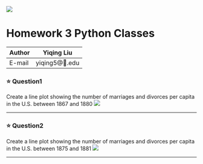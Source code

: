 ![](https://ws1.sinaimg.cn/large/006tNbRwly1fvh59oez3dj304t04uaap.jpg)
# Homework 3 Python Classes

|Author|Yiqing Liu|
|---|---
|E-mail|yiqing5@:corn:.edu

### :star: Question1
Create a line plot showing the number of marriages and divorces per capita in the U.S. between 1867 and 1880
![](https://ws1.sinaimg.cn/large/006tNbRwly1fvh1yogt1sj30hs0dc74n.jpg)
****
### :star: Question2
Create a line plot showing the number of marriages and divorces per capita in the U.S. between 1875 and 1881
![](https://ws1.sinaimg.cn/large/006tNbRwly1fvh1ytnrumj30hs0dc0t3.jpg)
****
